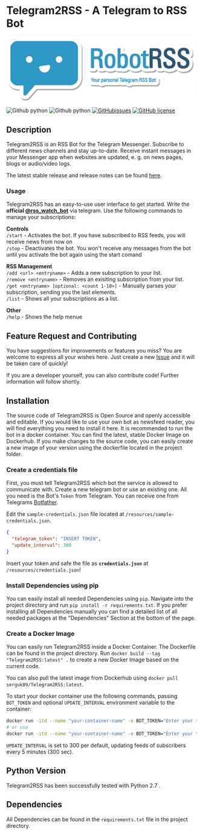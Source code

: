 # Telegram2RSS - A Telegram to RSS Bot

![Telegram2RSS Logo](logo/text/robotrss_logo_text_512.png)

![Github python](https://img.shields.io/badge/latest_release-1.0.2-lightgrey.svg)
![Github python](https://img.shields.io/badge/python-2.7-blue.svg)
[![GitHubissues](https://img.shields.io/github/issues/serguk89/Telegram2RSS.svg)](https://github.com/serguk89/telegram-rss/issues)
[![GitHub license](https://img.shields.io/badge/telegram-%40Telegram2RSS-blue.svg)](http://t.me/rss_watch_bot)

## Description

Telegram2RSS is an RSS Bot for the Telegram Messenger. Subscribe to different news channels and stay up-to-date. Receive instant messages in your Messenger app when websites are updated, e. g. on news pages, blogs or audio/video logs.

The latest stable release and release notes can be found [here][b6577c1].

  [b6577c1]: https://github.com/serguk89/telegram-rss/releases "releases"

### Usage

Telegram2RSS has an easy-to-use user interface to get started. Write the **official [@rss_watch_bot][2f7e3ad7]** via telegram. Use the following commands to manage your subscriptions:

[2f7e3ad7]: http://t.me/rss_watch_bot "Telegram2RSS"

**Controls**  
`/start` - Activates the bot. If you have subscribed to RSS feeds, you will receive news from now on  
`/stop` - Deactivates the bot. You won't receive any messages from the bot until you activate the bot again using the start comand

**RSS Management**  
`/add <url> <entryname>` - Adds a new subscription to your list.  
`/remove <entryname>` - Removes an exisiting subscription from your list.  
`/get <entryname> [optional: <count 1-10>]` - Manually parses your subscription, sending you the last <count> elements.  
`/list` - Shows all your subscriptions as a list.

**Other**  
`/help` - Shows the help menue

## Feature Request and Contributing

You have suggestions for improvements or features you miss? You are welcome to express all your wishes here. Just create a new [Issue][e872f832] and it will be taken care of quickly!

[e872f832]: https://github.com/serguk89/telegram-rss/issues "Telegram2RSS Issues"

If you are a developer yourself, you can also contribute code! Further information will follow shortly.

## Installation

The source code of Telegram2RSS is Open Source and openly accessible and editable. If you would like to use your own bot as newsfeed reader, you will find everything you need to install it here. It is recommended to run the bot in a docker container. You can find the latest, stable Docker Image on Dockerhub. If you make changes to the source code, you can easily create a new image of your version using the dockerfile located in the project folder.

### Create a credentials file

First, you must tell Telegram2RSS which bot the service is allowed to communicate with. Create a new telegram bot or use an existing one. All you need is the Bot's `Token` from Telegram. You can receive one from Telegrams [Botfather][db6676cf].

Edit the `sample-credentials.json` file located at `/resources/sample-credentials.json`.

```json
{
  "telegram_token": "INSERT TOKEN",
  "update_interval": 300
}
```

Insert your token and safe the file as **`credentials.json`** at `/resources/credentials.json`!

  [db6676cf]: tg://resolve?domain=BotFather "Botfather"

### Install Dependencies using pip

You can easily install all needed Dependencies using `pip`. Navigate into the project directory and run `pip install -r requirements.txt`. If you prefer installing all Dependencies manually you can find a detailed list of all needed packages at the "Dependencies" Section at the bottom of the page.

### Create a Docker Image

You can easily run Telegram2RSS inside a Docker Container. The Dockerfile can be found in the project directory. Run `docker build --tag "Telegram2RSS:latest" .` to create a new Docker Image based on the current code.

You can also pull the latest image from Dockerhub using `docker pull serguk89/Telegram2RSS:latest`.

To start your docker container use the following commands, passing `BOT_TOKEN` and optional `UPDATE_INTERVAL` environment variable to the container:

```bash
docker run -itd --name "your-container-name" -e BOT_TOKEN="Enter your token" Telegram2RSS:latest
# or use
docker run -itd --name "your-container-name" -e BOT_TOKEN="Enter your token" -e UPDATE_INTERVAL=<Number in Minutes> Telegram2RSS:latest
```

`UPDATE_INTERVAL` is set to 300 per default, updating feeds of subscribers every 5 minutes (300 sec).

## Python Version

Telegram2RSS has been successfully tested with Python 2.7 .

## Dependencies

All Dependencies can be found in the `requirements.txt` file in the project directory.
